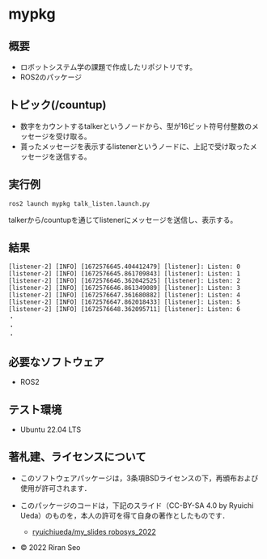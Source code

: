# mypkg

## 概要
* ロボットシステム学の課題で作成したリポジトリです。
* ROS2のパッケージ

## トピック(/countup)
* 数字をカウントするtalkerというノードから、型が16ビット符号付整数のメッセージを受け取る。
* 貰ったメッセージを表示するlistenerというノードに、上記で受け取ったメッセージを送信する。


## 実行例
```
ros2 launch mypkg talk_listen.launch.py
```
talkerから/countupを通じてlistenerにメッセージを送信し、表示する。

## 結果
```
[listener-2] [INFO] [1672576645.404412479] [listener]: Listen: 0
[listener-2] [INFO] [1672576645.861709843] [listener]: Listen: 1
[listener-2] [INFO] [1672576646.362042525] [listener]: Listen: 2
[listener-2] [INFO] [1672576646.861349089] [listener]: Listen: 3
[listener-2] [INFO] [1672576647.361680882] [listener]: Listen: 4
[listener-2] [INFO] [1672576647.862018433] [listener]: Listen: 5
[listener-2] [INFO] [1672576648.362095711] [listener]: Listen: 6
・
・
・
```

## 必要なソフトウェア
* ROS2
## テスト環境
* Ubuntu 22.04 LTS
                       
## 著札建、ライセンスについて                                               
* このソフトウェアパッケージは，3条項BSDライセンスの下，再頒布および使用が許可されます．
* このパッケージのコードは，下記のスライド（CC-BY-SA 4.0 by Ryuichi Ueda）のものを，本人の許可を得て自身の著作としたものです．
	* [ryuichiueda/my_slides robosys_2022](https://github.com/ryuichiueda/my_slides/tree/master/robosys_2022)

* © 2022 Riran Seo
